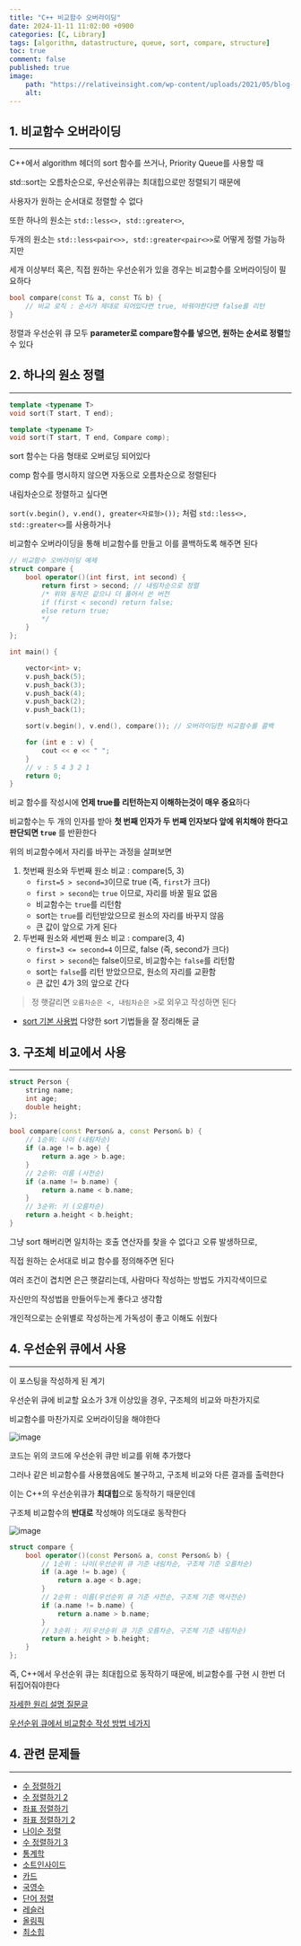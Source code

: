 ```yaml
---
title: "C++ 비교함수 오버라이딩"
date: 2024-11-11 11:02:00 +0900
categories: [C, Library]  
tags: [algorithm, datastructure, queue, sort, compare, structure]     
toc: true
comment: false
published: true
image:
    path: "https://relativeinsight.com/wp-content/uploads/2021/05/blog-pics-01-2.png"
    alt: 
---
```


## 1. 비교함수 오버라이딩
---

C++에서 algorithm 헤더의 sort 함수를 쓰거나, Priority Queue를 사용할 때

std::sort는 오름차순으로, 우선순위큐는 최대힙으로만 정렬되기 때문에 

사용자가 원하는 순서대로 정렬할 수 없다

또한 하나의 원소는 `std::less<>, std::greater<>`,

두개의 원소는 `std::less<pair<>>, std::greater<pair<>>`로 어떻게 정렬 가능하지만 

세개 이상부터 혹은, 직접 원하는 우선순위가 있을 경우는 비교함수를 오버라이딩이 필요하다

```cpp
bool compare(const T& a, const T& b) {
    // 비교 로직 : 순서가 제대로 되어있다면 true, 바꿔야한다면 false를 리턴
}
```

정렬과 우선순위 큐 모두 **parameter로 compare함수를 넣으면, 원하는 순서로 정렬**할 수 있다

## 2. 하나의 원소 정렬
---

```cpp
template <typename T>
void sort(T start, T end); 

template <typename T>
void sort(T start, T end, Compare comp);
```

sort 함수는 다음 형태로 오버로딩 되어있다

comp 함수를 명시하지 않으면 자동으로 오름차순으로 정렬된다

내림차순으로 정렬하고 싶다면

`sort(v.begin(), v.end(), greater<자료형>());` 처럼 `std::less<>, std::greater<>`를 사용하거나

비교함수 오버라이딩을 통해 비교함수를 만들고 이를 콜백하도록 해주면 된다

```cpp
// 비교함수 오버라이딩 예제
struct compare { 
	bool operator()(int first, int second) {
		return first > second; // 내림차순으로 정렬
		/* 위와 동작은 같으나 더 풀어서 쓴 버전
		if (first < second) return false;
		else return true;
		*/
	}
};

int main() {

	vector<int> v;
	v.push_back(5);
	v.push_back(3);
	v.push_back(4);
	v.push_back(2);
	v.push_back(1);

	sort(v.begin(), v.end(), compare()); // 오버라이딩한 비교함수를 콜백

	for (int e : v) {
		cout << e << " ";
	}
	// v : 5 4 3 2 1
	return 0;
}
```

비교 함수를 작성시에 **언제 true를 리턴하는지 이해하는것이 매우 중요**하다

비교함수는 두 개의 인자를 받아 **첫 번째 인자가 두 번째 인자보다 앞에 위치해야 한다고 판단되면 `true`** 를 반환한다

위의 비교함수에서 자리를 바꾸는 과정을 살펴보면

1. 첫번째 원소와 두번째 원소 비교 : compare(5, 3)
	- `first=5 > second=3`이므로 true (즉, `first`가 크다)
	- `first > second`는 `true` 이므로, 자리를 바꿀 필요 없음
	- 비교함수는 `true`를 리턴함
	- sort는 `true`를 리턴받았으므로 원소의 자리를 바꾸지 않음
	- 큰 값이 앞으로 가게 된다
2. 두번째 원소와 세번째 원소 비교 : compare(3, 4)
	- `first=3 <= second=4` 이므로, false (즉, second가 크다)
	- `first > second`는 false이므로, 비교함수는 `false`를 리턴함
	- sort는 `false`를 리턴 받았으므로, 원소의 자리를 교환함
	- 큰 값인 4가 3의 앞으로 간다

> 정 햇갈리면 `오름차순은 <, 내림차순은 >`로 외우고 작성하면 된다

- [sort 기본 사용법](https://mojing.tistory.com/entry/C-STL-sort-%ED%95%A8%EC%88%98-%EC%82%AC%EC%9A%A9%EB%B2%95) 다양한 sort  기법들을 잘 정리해둔 글

## 3. 구조체 비교에서 사용
---

```cpp
struct Person {
    string name;
    int age;
    double height;
};

bool compare(const Person& a, const Person& b) {
    // 1순위: 나이 (내림차순)
    if (a.age != b.age) { 
        return a.age > b.age;
    }
    // 2순위: 이름 (사전순)
    if (a.name != b.name) {
        return a.name < b.name;
    }
    // 3순위: 키 (오름차순)
    return a.height < b.height;
}
```
그냥 sort 해버리면 일치하는 호출 연산자를 찾을 수 없다고 오류 발생하므로, 

직접 원하는 순서대로 비교 함수를 정의해주면 된다

여러 조건이 겹치면 은근 햇갈리는데, 사람마다 작성하는 방법도 가지각색이므로

자신만의 작성법을 만들어두는게 좋다고 생각함

개인적으로는 순위별로 작성하는게 가독성이 좋고 이해도 쉬웠다


## 4. 우선순위 큐에서 사용
---
이 포스팅을 작성하게 된 계기

우선순위 큐에 비교할 요소가 3개 이상있을 경우, 구조체의 비교와 마찬가지로

비교함수를 마찬가지로 오버라이딩을 해야한다

![image](https://github.com/user-attachments/assets/d6a53919-1614-4609-bc36-00a7c6705bb9)

코드는 위의 코드에 우선순위 큐만 비교를 위해 추가했다

그러나 같은 비교함수를 사용했음에도 불구하고, 구조체 비교와 다른 결과를 출력한다

이는 C++의 우선순위큐가 **최대힙**으로 동작하기 때문인데

구조체 비교함수의 **반대로** 작성해야 의도대로 동작한다

![image](https://github.com/user-attachments/assets/f02f167f-90cd-4dd2-901e-a52686c4a06f)

```cpp
struct compare {
	bool operator()(const Person& a, const Person& b) {
		// 1순위 : 나이(우선순위 큐 기준 내림차순, 구조체 기준 오름차순)
		if (a.age != b.age) {
			return a.age < b.age;
		}
		// 2순위 : 이름(우선순위 큐 기준 사전순, 구조체 기준 역사전순)
		if (a.name != b.name) {
			return a.name > b.name;
		}
		// 3순위 : 키(우선순위 큐 기준 오름차순, 구조체 기준 내림차순)
		return a.height > b.height;
	}
};
```

즉, C++에서 우선순위 큐는 최대힙으로 동작하기 때문에, 비교함수를 구현 시 한번 더 뒤집어줘야한다

[자세한 원리 설명 질문글](https://www.acmicpc.net/board/view/37791)

[우선순위 큐에서 비교함수 작성 방법 네가지](https://blog.naver.com/jinhan814/222406827641)
## 4. 관련 문제들
---
- [수 정렬하기](https://www.acmicpc.net/problem/2750)
- [수 정렬하기 2](https://www.acmicpc.net/problem/2751)
- [좌표 정렬하기](https://www.acmicpc.net/problem/11650)
- [좌표 정렬하기 2](https://www.acmicpc.net/problem/11651)
- [나이순 정렬](https://www.acmicpc.net/problem/10814)
- [수 정렬하기 3](https://www.acmicpc.net/problem/10989)
- [통계학](https://www.acmicpc.net/problem/2108)
- [소트인사이드](https://www.acmicpc.net/problem/1427)
- [카드](https://www.acmicpc.net/problem/11652)
- [국영수](https://www.acmicpc.net/problem/10825)
- [단어 정렬](https://www.acmicpc.net/problem/1181)
- [레슬러](https://www.acmicpc.net/problem/1900)
- [올림픽](https://www.acmicpc.net/problem/8979)
- [최소힙](https://www.acmicpc.net/problem/1927)